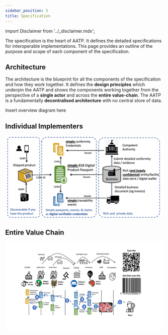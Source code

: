 ```yaml
---
sidebar_position: 5
title: Specification
---
```


import Disclaimer from '../\_disclaimer.mdx';

<Disclaimer />

The specification is the heart of AATP.  It defines the detailed specifications for interoperable implementations. This page provides an outline of the purpose and scope of each component of the specification.

## Architecture

The architecture is the blueprint for all the components of the specification and how they work together. It defines the **design principles** which underpin the AATP and shows the components working together from the perspective of a **single actor** and across the **entire value-chain**. The AATP is a fundamentally **decentralised architecture** with no central store of data.

Insert overview diagram here

## Individual Implementers

![Individual](Architecture-actor.png)

## Entire Value Chain

![Value Chain](Architecture-chain.png)





